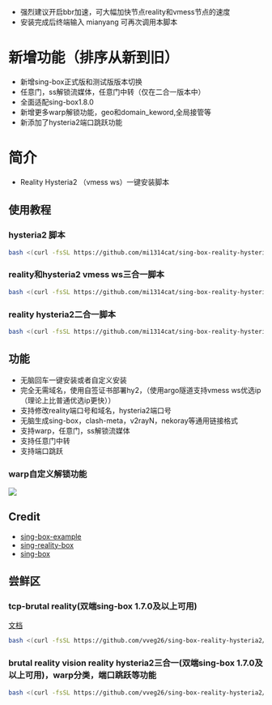 - 强烈建议开启bbr加速，可大幅加快节点reality和vmess节点的速度
- 安装完成后终端输入 mianyang 可再次调用本脚本


# 新增功能（排序从新到旧）
- 新增sing-box正式版和测试版版本切换
- 任意门，ss解锁流媒体，任意门中转（仅在二合一版本中）
- 全面适配sing-box1.8.0
- 新增更多warp解锁功能，geo和domain_keword,全局接管等
- 新添加了hysteria2端口跳跃功能

# 简介
- Reality Hysteria2 （vmess ws）一键安装脚本
  
## 使用教程
### hysteria2 脚本
```bash
bash <(curl -fsSL https://github.com/mi1314cat/sing-box-reality-hysteria2/raw/refs/heads/main/H3hy2.sh)
```
### reality和hysteria2 vmess ws三合一脚本

```bash
bash <(curl -fsSL https://github.com/mi1314cat/sing-box-reality-hysteria2/raw/main/beta.sh)
```

### reality hysteria2二合一脚本

```bash
bash <(curl -fsSL https://github.com/mi1314cat/sing-box-reality-hysteria/raw/main/install.sh)
```

## 功能

- 无脑回车一键安装或者自定义安装
- 完全无需域名，使用自签证书部署hy2，（使用argo隧道支持vmess ws优选ip（理论上比普通优选ip更快））
- 支持修改reality端口号和域名，hysteria2端口号
- 无脑生成sing-box，clash-meta，v2rayN，nekoray等通用链接格式
- 支持warp，任意门，ss解锁流媒体
- 支持任意门中转
- 支持端口跳跃

### warp自定义解锁功能
![](https://img.mareep.net/blog/2023/12/d6fbf369c96dbabb160e67f76dac0d6d.jpg)


## Credit
- [sing-box-example](https://github.com/chika0801/sing-box-examples)
- [sing-reality-box](https://github.com/deathline94/sing-REALITY-Box)
- [sing-box](https://github.com/SagerNet/sing-box)


## 尝鲜区
### tcp-brutal reality(双端sing-box 1.7.0及以上可用)

[文档](https://github.com/apernet/tcp-brutal/blob/master/README.zh.md)

```bash
bash <(curl -fsSL https://github.com/vveg26/sing-box-reality-hysteria2/raw/main/tcp-brutal-reality.sh)
```
### brutal reality vision reality hysteria2三合一(双端sing-box 1.7.0及以上可用)，warp分类，端口跳跃等功能

```bash
bash <(curl -fsSL https://github.com/vveg26/sing-box-reality-hysteria2/raw/main/brutal-reality-hysteria.sh)
```
